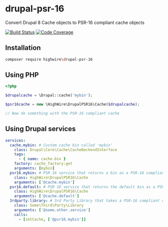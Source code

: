 # drupal-psr-16
Convert Drupal 8 Cache objects to PSR-16 compliant cache objects

[![Build Status](https://scrutinizer-ci.com/g/highwire/drupal-psr-16/badges/build.png?b=master)](https://scrutinizer-ci.com/g/highwire/drupal-psr-16/build-status/master)
[![Code Coverage](https://scrutinizer-ci.com/g/highwire/drupal-psr-16/badges/coverage.png?b=master)](https://scrutinizer-ci.com/g/highwire/drupal-psr-16/?branch=master)

## Installation
```bash
composer require highwire\drupal-psr-16
```


## Using PHP
```php
<?php

$drupalcache = \Drupal::cache('mybin');

$psr16cache = new \HighWire\DrupalPSR16\Cache($drupalcache);

// Now do something with the PSR-16 compliant cache
```

## Using Drupal services
```yml
services:
  cache.mybin: # Custom cache bin called 'mybin'
    class: Drupal\Core\Cache\CacheBackendInterface
    tags:
      - { name: cache.bin }
    factory: cache_factory:get
    arguments: [mybin]
  psr16.mybin: # PSR 16 service that returns a bin as a PSR-16 compliant object
    class: HighWire\DrupalPSR16\Cache
    arguments: ['@cache.mybin']
  psr16.default: # PSR 16 service that returns the default bin as a PSR-16 compliant object
    class: HighWire\DrupalPSR16\Cache
    arguments: ['@cache.default']
  3rdparty.library: # 3rd Party Library that takes a PSR-16 compliant cache controller
    class: Some\Third\Party\Library
    arguments: ['@some.other.service']
    calls:
      - [setCache, ['@psr16.mybin']]
```
